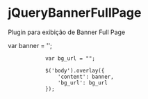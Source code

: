 jQueryBannerFullPage
====================

Plugin para exibição de Banner Full Page


var banner = '';

		        var bg_url = "";

		        $('body').overlay({
		            'content': banner,
		            'bg_url': bg_url
		        });
